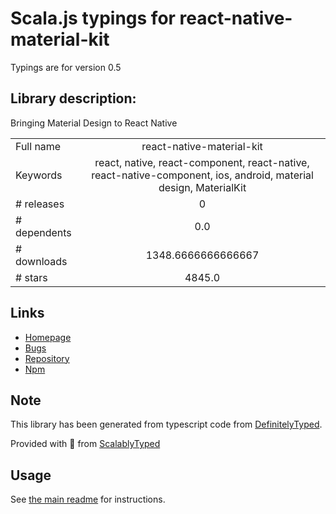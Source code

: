 
# Scala.js typings for react-native-material-kit

Typings are for version 0.5

## Library description:
Bringing Material Design to React Native

|                    |                 |
| ------------------ | :-------------: |
| Full name          | react-native-material-kit |
| Keywords           | react, native, react-component, react-native, react-native-component, ios, android, material design, MaterialKit |
| # releases         | 0 |
| # dependents       | 0.0 |
| # downloads        | 1348.6666666666667 |
| # stars            | 4845.0 |

## Links
- [Homepage](https://github.com/xinthink/react-native-material-kit)
- [Bugs](https://github.com/xinthink/react-native-material-kit/issues)
- [Repository](https://github.com/xinthink/react-native-material-kit)
- [Npm](https://www.npmjs.com/package/react-native-material-kit)
    


## Note
This library has been generated from typescript code from [DefinitelyTyped](https://definitelytyped.org).

Provided with :purple_heart: from [ScalablyTyped](https://github.com/oyvindberg/ScalablyTyped)

## Usage
See [the main readme](../../readme.md) for instructions.


